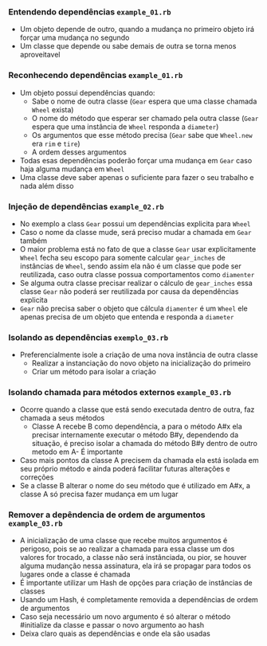 ### Entendendo dependências `example_01.rb`

- Um objeto depende de outro, quando a mudança no primeiro objeto irá forçar uma mudança no segundo
- Um classe que depende ou sabe demais de outra se torna menos aproveitavel

### Reconhecendo dependências `example_01.rb`

- Um objeto possui dependências quando:
  - Sabe o nome de outra classe (`Gear` espera que uma classe chamada `Wheel` exista)
  - O nome do método que esperar ser chamado pela outra classe (`Gear` espera que uma instância de `Wheel` responda a `diameter`)
  - Os argumentos que esse método precisa (`Gear` sabe que `Wheel.new` era  `rim` e `tire`)
  - A ordem desses argumentos
- Todas esas dependências poderão forçar uma mudança em `Gear` caso haja alguma mudança em `Wheel`
- Uma classe deve saber apenas o suficiente para fazer o seu trabalho e nada além disso

### Injeção de dependências `example_02.rb`

- No exemplo a class `Gear` possui um dependências explicita para `Wheel`
- Caso o nome da classe mude, será preciso mudar a chamada em `Gear` também
- O maior problema está no fato de que a classe `Gear` usar explicitamente `Wheel` fecha seu escopo para somente calcular `gear_inches`
de instâncias de `Wheel`, sendo assim ela não é um classe que pode ser reutilizada, caso outra classe possua comportamentos como `diamenter`
- Se alguma outra classe precisar realizar o cálculo de `gear_inches` essa classe `Gear` não poderá ser reutilizada por causa da dependências explicita
- `Gear` não precisa saber o objeto que cálcula `diamenter` é um `Wheel` ele apenas precisa de um objeto que entenda e responda a `diameter`

### Isolando as dependências `exemplo_03.rb`

- Preferencialmente isole a criação de uma nova instância de outra classe
  - Realizar a instanciação do novo objeto na inicialização do primeiro
  - Criar um método para isolar a criação

### Isolando chamada para métodos externos `example_03.rb`

- Ocorre quando a classe que está sendo executada dentro de outra, faz chamada a seus métodos
  - Classe A recebe B como dependência, a para o método A#x ela precisar internamente executar o método B#y, dependendo da situação, é preciso isolar a chamada do método B#y dentro de outro metodo em A- É importante
- Caso mais pontos da classe A precisem da chamada ela está isolada em seu próprio método e ainda poderá facilitar futuras alterações e correções
- Se a classe B alterar o nome do seu método que é utilizado em A#x, a classe A só precisa fazer mudança em um lugar

### Remover a depêndencia de ordem de argumentos `example_03.rb`

- A inicialização de uma classe que recebe muitos argumentos é perigoso, pois se ao realizar a chamada para essa classe um dos valores for trocado, a classe não será instânciada, ou pior, se houver alguma mudanção nessa assinatura, ela irá se propagar para todos os lugares onde a classe é chamada
- É importante utilizar um Hash de opções para criação de instâncias de classes
- Usando um Hash, é completamente removida a dependências de ordem de argumentos
- Caso seja necessário um novo argumento é só alterar o método #initialize da classe e passar o novo argumento ao hash
- Deixa claro quais as dependências e onde ela são usadas